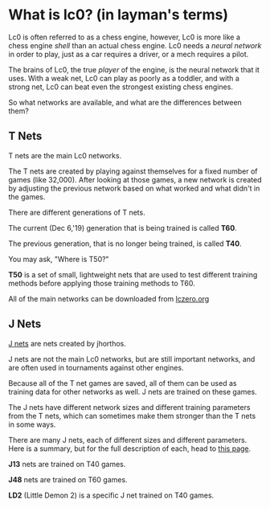 # What is lc0? (in layman's terms)

Lc0 is often referred to as a chess engine, however, Lc0 is more like a chess engine *shell* than an actual chess engine.
Lc0 needs a *neural network* in order to play, just as a car requires a driver, or a mech requires a pilot.

The brains of Lc0, the true *player* of the engine, is the neural network that it uses.
With a weak net, Lc0 can play as poorly as a toddler, and with a strong net, Lc0 can beat even the strongest existing chess engines.

So what networks are available, and what are the differences between them?

## T Nets

T nets are the main Lc0 networks.

The T nets are created by playing against themselves for a fixed number of games (like 32,000).
After looking at those games, a new network is created by adjusting the previous network based on what worked and what didn't in the games.

There are different generations of T nets. 

The current (Dec 6,'19) generation that is being trained is called **T60**.

The previous generation, that is no longer being trained, is called **T40**.

You may ask, "Where is T50?"

**T50** is a set of small, lightweight nets that are used to test different training methods before applying those training methods to T60.

All of the main networks can be downloaded from [lczero.org](https://lczero.org/networks/)

## J Nets

[J nets](https://github.com/jhorthos/lczero-training/wiki/Leela-Training) are nets created by jhorthos.

J nets are not the main Lc0 networks, but are still important networks, and are often used in tournaments against other engines.

Because all of the T net games are saved, all of them can be used as training data for other networks as well.
J nets are trained on these games.

The J nets have different network sizes and different training parameters from the T nets, which can sometimes make them stronger than the T nets in some ways.

There are many J nets, each of different sizes and different parameters. Here is a summary, but for the full description of each, head to [this page](https://github.com/jhorthos/lczero-training/wiki/Leela-Training).

**J13** nets are trained on T40 games.

**J48** nets are trained on T60 games.

**LD2** (Little Demon 2) is a specific J net trained on T40 games.
